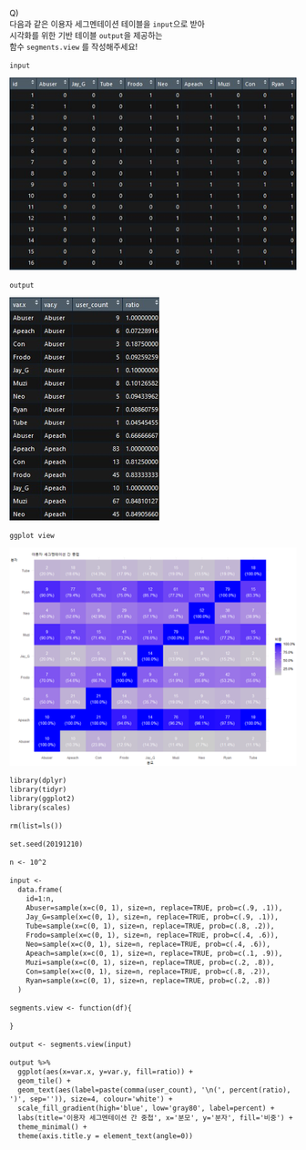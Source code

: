 Q)  
다음과 같은 이용자 세그멘테이션 테이블을 `input`으로 받아  
시각화를 위한 기반 테이블 `output`을 제공하는  
함수 `segments.view` 를 작성해주세요!  

`input`  

![input!](input.jpg)  

`output`  

![output!](output.jpg)  

`ggplot view`  

![view!](segmentation_result.PNG)  

```{r}
library(dplyr)
library(tidyr)
library(ggplot2)
library(scales)

rm(list=ls())

set.seed(20191210)

n <- 10^2

input <- 
  data.frame(
    id=1:n,
    Abuser=sample(x=c(0, 1), size=n, replace=TRUE, prob=c(.9, .1)),
    Jay_G=sample(x=c(0, 1), size=n, replace=TRUE, prob=c(.9, .1)),
    Tube=sample(x=c(0, 1), size=n, replace=TRUE, prob=c(.8, .2)),
    Frodo=sample(x=c(0, 1), size=n, replace=TRUE, prob=c(.4, .6)),
    Neo=sample(x=c(0, 1), size=n, replace=TRUE, prob=c(.4, .6)),
    Apeach=sample(x=c(0, 1), size=n, replace=TRUE, prob=c(.1, .9)),
    Muzi=sample(x=c(0, 1), size=n, replace=TRUE, prob=c(.2, .8)),
    Con=sample(x=c(0, 1), size=n, replace=TRUE, prob=c(.8, .2)),
    Ryan=sample(x=c(0, 1), size=n, replace=TRUE, prob=c(.2, .8))
  )
  
segments.view <- function(df){
  
}

output <- segments.view(input) 

output %>%
  ggplot(aes(x=var.x, y=var.y, fill=ratio)) +
  geom_tile() +
  geom_text(aes(label=paste(comma(user_count), '\n(', percent(ratio), ')', sep='')), size=4, colour='white') +
  scale_fill_gradient(high='blue', low='gray80', label=percent) +
  labs(title='이용자 세그멘테이션 간 중첩', x='분모', y='분자', fill='비중') +
  theme_minimal() +
  theme(axis.title.y = element_text(angle=0))
```

